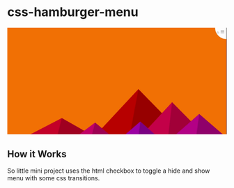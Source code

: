 # css-hamburger-menu

![Pure CSS Hamburger](/csshamburger.gif)

## How it Works

So little mini project uses the html checkbox to toggle a hide and show menu with some css transitions.
